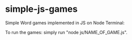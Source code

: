 # simple-js-games

Simple Word games implemented in JS on Node Terminal:

To run the games: simply run "node js/NAME_OF_GAME.js".
